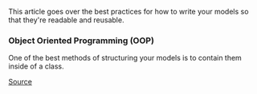 This article goes over the best practices for how to write your models so that they're readable and reusable.

### Object Oriented Programming (OOP)
One of the best methods of structuring your models is to contain them inside of a class.



[Source](https://danijar.com/structuring-models/)